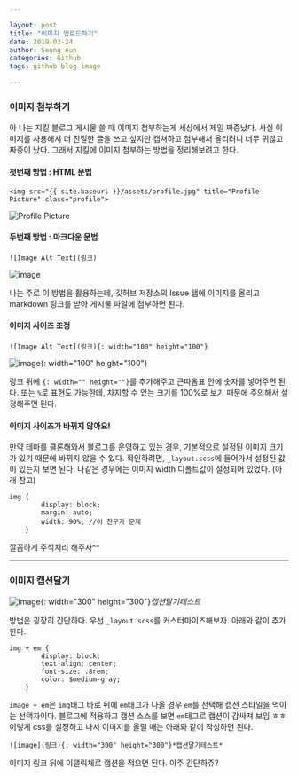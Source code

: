 ```yaml
---

layout: post
title: "이미지 업로드하기"
date: 2019-03-24
author: Seong eun
categories: Github
tags: github blog image

---
```


### 이미지 첨부하기

아 나는 지킬 블로그 게시물 쓸 때 이미지 첨부하는게 세상에서 제일 짜증났다. 사실 이미지를 사용해서 더 친절한 글을 쓰고 싶지만 캡쳐하고 첨부해서 올리려니 너무 귀찮고 짜증이 났다. 그래서 지킬에 이미지 첨부하는 방법을 정리해보려고 한다.  

#### 첫번째 방법 : HTML 문법  

```
<img src="{{ site.baseurl }}/assets/profile.jpg" title="Profile Picture" class="profile">
```
<img src="{{ site.baseurl }}/assets/profile.jpg" title="Profile Picture" class="profile">  


#### 두번째 방법 : 마크다운 문법  
```
![Image Alt Text](링크)
```
![image](https://user-images.githubusercontent.com/30689295/108803206-753baf00-75dd-11eb-8d53-44bdcf03c0bb.jpg)  

나는 주로 이 방법을 활용하는데, 깃허브 저장소의 Issue 탭에 이미지를 올리고 markdown 링크를 받아 게시물 파일에 첨부하면 된다.


#### 이미지 사이즈 조정  
```
![Image Alt Text](링크){: width="100" height="100"}
```
![image](https://user-images.githubusercontent.com/30689295/108803206-753baf00-75dd-11eb-8d53-44bdcf03c0bb.jpg){: width="100" height="100"}  

링크 뒤에 `{: width="" height=""}`를 추가해주고 큰따옴표 안에 숫자를 넣어주면 된다. 또는 `%`로 표현도 가능한데, 차지할 수 있는 크기를 100%로 보기 때문에 주의해서 설정해주면 된다.  



#### 이미지 사이즈가 바뀌지 않아요!  
만약 테마를 클론해와서 블로그를 운영하고 있는 경우, 기본적으로 설정된 이미지 크기가 있기 때문에 바뀌지 않을 수 있다. 확인하려면, `_layout.scss`에 들어가서 설정된 값이 있는지 보면 된다. 나같은 경우에는 이미지 width 디폴트값이 설정되어 있었다. (아래 참고)
```
img {
		display: block;
		margin: auto;
		width: 90%; //이 친구가 문제
	}
```
깔꼼하게 주석처리 해주자^^

---

### 이미지 캡션달기

![image](https://user-images.githubusercontent.com/30689295/108803206-753baf00-75dd-11eb-8d53-44bdcf03c0bb.jpg){: width="300" height="300"}*캡션달기테스트*

방법은 굉장히 간단하다. 우선 `_layout.scss`를 커스터마이즈해보자. 아래와 같이 추가한다.  
```
img + em {
		display: block;
		text-align: center;
		font-size: .8rem;
		color: $medium-gray;
	}
```
`image + em`은 `img`태그 바로 뒤에 `em`태그가 나올 경우 `em`를 선택해 캡션 스타일을 먹이는 선택자이다. 블로그에 적용하고 캡션 소스를 보면 `em`태그로 캡션이 감싸져 보임 ㅎㅎ 이렇게 css를 설정하고 나서 이미지를 올릴 때는 아래와 같이 작성하면 된다.  
```
![image](링크){: width="300" height="300"}*캡션달기테스트*
```
이미지 링크 뒤에 이탤릭체로 캡션을 적으면 된다. 아주 간단하쥬?